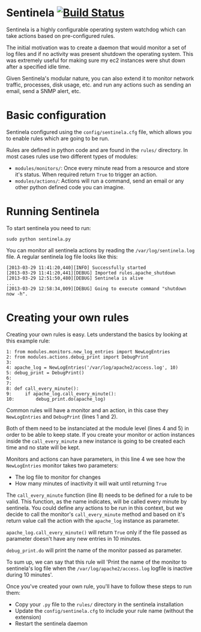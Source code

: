 Sentinela [![Build Status](https://travis-ci.org/andresriancho/sentinela.png?branch=master)](https://travis-ci.org/andresriancho/sentinela)
=========

Sentinela is a highly configurable operating system watchdog which can take actions based on pre-configured rules.

The initial motivation was to create a daemon that would monitor a set of log files and if no activity was present shutdown the operating system. This was extremely useful for making sure my ec2 instances were shut down after a specified idle time.

Given Sentinela's modular nature, you can also extend it to monitor network traffic, processes, disk usage, etc. and run any actions such as sending an email, send a SNMP alert, etc.

Basic configuration
===================

Sentinela configured using the `config/sentinela.cfg` file, which allows you to enable rules which are going to be run.

Rules are defined in python code and are found in the `rules/` directory. In most cases rules use two different types of modules:
 * `modules/monitors/`: Once every minute read from a resource and store it's status. When required return `True` to trigger an action.
 * `modules/actions/`: Actions will run a command, send an email or any other python defined code you can imagine.

Running Sentinela
=================

To start sentinela you need to run:
```
sudo python sentinela.py
```

You can monitor all sentinela actions by reading the `/var/log/sentinela.log` file. A regular sentinela log file looks like this:

```
[2013-03-29 11:41:20,440][INFO] Successfully started
[2013-03-29 11:41:20,441][DEBUG] Imported rules.apache_shutdown
[2013-03-29 12:51:50,480][DEBUG] Sentinela is alive
...
[2013-03-29 12:58:34,009][DEBUG] Going to execute command "shutdown now -h".
```

Creating your own rules
=======================

Creating your own rules is easy. Lets understand the basics by looking at this example rule:

```
1: from modules.monitors.new_log_entries import NewLogEntries
2: from modules.actions.debug_print import DebugPrint
3: 
4: apache_log = NewLogEntries('/var/log/apache2/access.log', 10)
5: debug_print = DebugPrint()
6:
7:
8: def call_every_minute():
9:     if apache_log.call_every_minute():
10:        debug_print.do(apache_log)
```

Common rules will have a monitor and an action, in this case they `NewLogEntries` and `DebugPrint` (lines 1 and 2).

Both of them need to be instanciated at the module level (lines 4 and 5) in order to be able to keep state. If you create your monitor or action instances inside the `call_every_minute` a new instance is going to be created each time and no state will be kept.

Monitors and actions can have parameters, in this line 4 we see how the `NewLogEntries` monitor takes two parameters:
 * The log file to monitor for changes
 * How many minutes of inactivity it will wait until returning `True`

The `call_every_minute` function (line 8) needs to be defined for a rule to be valid. This function, as the name indicates, will be called every minute by sentinela. You could define any actions to be run in this context, but we decide to call the monitor's `call_every_minute` method and based on it's return value call the action with the `apache_log` instance as parameter.

`apache_log.call_every_minute()` will return `True` only if the file passed as parameter doesn't have any new entries in 10 minutes.

`debug_print.do` will print the name of the monitor passed as parameter.

To sum up, we can say that this rule will 'Print the name of the monitor to sentinela's log file when the `/var/log/apache2/access.log` logfile is inactive during 10 minutes'.

Once you've created your own rule, you'll have to follow these steps to run them:
 * Copy your `.py` file to the `rules/` directory in the sentinela installation
 * Update the `config/sentinela.cfg` to include your rule name (without the extension)
 * Restart the sentinela daemon

